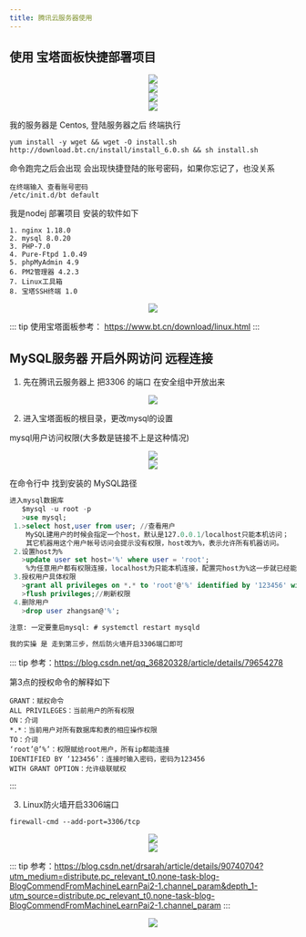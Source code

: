 ```yaml
---
title: 腾讯云服务器使用
---
```

## 使用 宝塔面板快捷部署项目

<div align="center">
 <img src="./imgs/tenCloud2.png" />
</div>

<div align="center">
 <img src="./imgs/tenCloud5.png" />
</div>

<div align="center">
 <img src="./imgs/tenCloud6.png" />
</div>

<div align="center">
 <img src="./imgs/tenCloud7.png" />
</div>

我的服务器是 Centos, 登陆服务器之后 终端执行
```
yum install -y wget && wget -O install.sh http://download.bt.cn/install/install_6.0.sh && sh install.sh
```
命令跑完之后会出现 会出现快捷登陆的账号密码，如果你忘记了，也没关系
```
在终端输入 查看账号密码
/etc/init.d/bt default
```


我是nodej 部署项目 安装的软件如下
```
1. nginx 1.18.0
2. mysql 8.0.20
3. PHP-7.0
4. Pure-Ftpd 1.0.49
5. phpMyAdmin 4.9
6. PM2管理器 4.2.3
7. Linux工具箱
8. 宝塔SSH终端 1.0
```

<div align="center">
 <img src="./imgs/tenCloud1.png" />
</div>

::: tip
使用宝塔面板参考： https://www.bt.cn/download/linux.html
:::

## MySQL服务器 开启外网访问 远程连接
1. 先在腾讯云服务器上 把3306 的端口 在安全组中开放出来

<div align="center">
 <img src="./imgs/tenCloud3.png" />
</div>

2. 进入宝塔面板的根目录，更改mysql的设置

mysql用户访问权限(大多数是链接不上是这种情况)

<div align="center">
 <img src="./imgs/tenCloud4.png" />
</div>

<div align="center">
 <img src="./imgs/tenCloud9.png" />
</div>

在命令行中 找到安装的 MySQL路径
``` sql
进入mysql数据库
   $mysql -u root -p
   >use mysql;
 1.>select host,user from user; //查看用户
    MySQL建用户的时候会指定一个host，默认是127.0.0.1/localhost只能本机访问；
    其它机器用这个用户帐号访问会提示没有权限，host改为%，表示允许所有机器访问。
 2.设置host为%
   >update user set host='%' where user = 'root';
    %为任意用户都有权限连接，localhost为只能本机连接，配置完host为%这一步就已经能外网访问了
 3.授权用户具体权限
   >grant all privileges on *.* to 'root'@'%' identified by '123456' with grant option;
   >flush privileges;//刷新权限
 4.删除用户
   >drop user zhangsan@'%';
 
注意: 一定要重启mysql: # systemctl restart mysqld

我的实操 是 走到第三步，然后防火墙开启3306端口即可
```

::: tip
参考：https://blog.csdn.net/qq_36820328/article/details/79654278

第3点的授权命令的解释如下
```
GRANT：赋权命令
ALL PRIVILEGES：当前用户的所有权限
ON：介词
*.*：当前用户对所有数据库和表的相应操作权限
TO：介词
‘root’@’%’：权限赋给root用户，所有ip都能连接
IDENTIFIED BY ‘123456’：连接时输入密码，密码为123456
WITH GRANT OPTION：允许级联赋权
```
:::

3. Linux防火墙开启3306端口

```
firewall-cmd --add-port=3306/tcp
```

<div align="center">
 <img src="./imgs/tenCloud8.png" />
</div>

<div align="center">
 <img src="./imgs/tenCloud11.png" />
</div>

::: tip
参考：https://blog.csdn.net/drsarah/article/details/90740704?utm_medium=distribute.pc_relevant_t0.none-task-blog-BlogCommendFromMachineLearnPai2-1.channel_param&depth_1-utm_source=distribute.pc_relevant_t0.none-task-blog-BlogCommendFromMachineLearnPai2-1.channel_param
:::

<div align="center">
 <img src="./imgs/tenCloud10.png" />
</div>